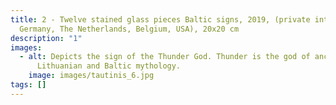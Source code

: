 ```yaml
---
title: 2 - Twelve stained glass pieces Baltic signs, 2019, (private interiors,
  Germany, The Netherlands, Belgium, USA), 20x20 cm
description: "1"
images:
  - alt: Depicts the sign of the Thunder God. Thunder is the god of ancient
      Lithuanian and Baltic mythology.
    image: images/tautinis_6.jpg
tags: []
---
```

